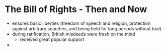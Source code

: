 # The Bill of Rights - Then and Now
- ensures basic liberties (freedom of speech and religion, protection against arbitrary searches, and being held for long periods without trial)
- during ratification, British misdeeds were fresh on the mind
	- received great popular support
- 